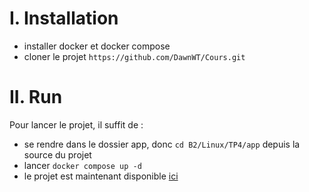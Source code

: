 # I. Installation

- installer docker et docker compose
- cloner le projet `https://github.com/DawnWT/Cours.git`

# II. Run

Pour lancer le projet, il suffit de :
- se rendre dans le dossier app, donc `cd B2/Linux/TP4/app` depuis la source du projet
- lancer `docker compose up -d`
- le projet est maintenant disponible [ici](http://localhost:8080)